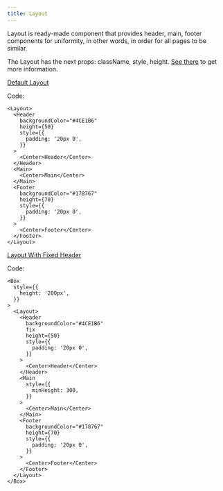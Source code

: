 ```yaml
---
title: Layout
---
```


Layout is ready-made component that provides header, main, footer components for uniformity, in other words, in order for all pages to be similar.

The Layout has the next props: className, style, height. [See there](/?path=core-layout--docs) to get more information.

[Default Layout](/storybook/?path=/story/core-layout--default-layout)

Code:

```tsx
<Layout>
  <Header
    backgroundColor="#4CE1B6"
    height={50}
    style={{
      padding: '20px 0',
    }}
  >
    <Center>Header</Center>
  </Header>
  <Main>
    <Center>Main</Center>
  </Main>
  <Footer
    backgroundColor="#178767"
    height={70}
    style={{
      padding: '20px 0',
    }}
  >
    <Center>Footer</Center>
  </Footer>
</Layout>
```

[Layout With Fixed Header](/storybook/?path=/story/core-layout--layout-with-fixed-header)

Code:

```tsx
<Box
  style={{
    height: '200px',
  }}
>
  <Layout>
    <Header
      backgroundColor="#4CE1B6"
      fix
      height={50}
      style={{
        padding: '20px 0',
      }}
    >
      <Center>Header</Center>
    </Header>
    <Main
      style={{
        minHeight: 300,
      }}
    >
      <Center>Main</Center>
    </Main>
    <Footer
      backgroundColor="#178767"
      height={70}
      style={{
        padding: '20px 0',
      }}
    >
      <Center>Footer</Center>
    </Footer>
  </Layout>
</Box>
```
